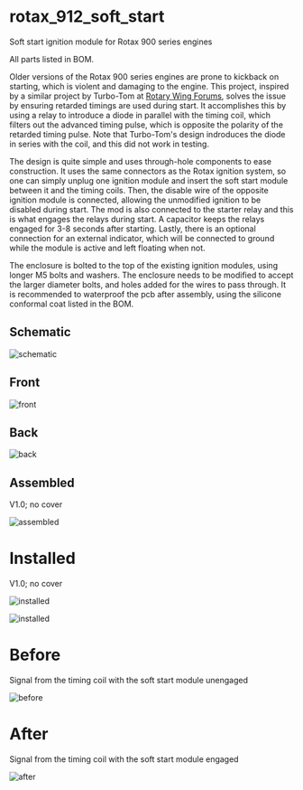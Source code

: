 # rotax_912_soft_start
Soft start ignition module for Rotax 900 series engines

All parts listed in BOM.

Older versions of the Rotax 900 series engines are prone to kickback on starting, which is violent and damaging to the engine. This project, inspired by a similar project by Turbo-Tom at [Rotary Wing Forums](https://www.rotaryforum.com/threads/soft-start-unit-for-rotax-912uls.23381/), solves the issue by ensuring retarded timings are used during start. It accomplishes this by using a relay to introduce a diode in parallel with the timing coil, which filters out the advanced timing pulse, which is opposite the polarity of the retarded timing pulse. Note that Turbo-Tom's design indroduces the diode in series with the coil, and this did not work in testing.

The design is quite simple and uses through-hole components to ease construction. It uses the same connectors as the Rotax ignition system, so one can simply unplug one ignition module and insert the soft start module between it and the timing coils. Then, the disable wire of the opposite ignition module is connected, allowing the unmodified ignition to be disabled during start. The mod is also connected to the starter relay and this is what engages the relays during start. A capacitor keeps the relays engaged for 3-8 seconds after starting. Lastly, there is an optional connection for an external indicator, which will be connected to ground while the module is active and left floating when not.

The enclosure is bolted to the top of the existing ignition modules, using longer M5 bolts and washers. The enclosure needs to be modified to accept the larger diameter bolts, and holes added for the wires to pass through. It is recommended to waterproof the pcb after assembly, using the silicone conformal coat listed in the BOM.

## Schematic

![schematic](schematic.png)

## Front

![front](render_front.png)

## Back

![back](render_back.png)

## Assembled
V1.0; no cover

![assembled](complete.jpg)

# Installed
V1.0; no cover

![installed](installed1.jpg)

![installed](installed2.jpg)

# Before
Signal from the timing coil with the soft start module unengaged

![before](before.png)

# After
Signal from the timing coil with the soft start module engaged

![after](after.png)
